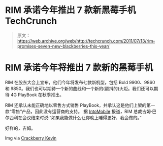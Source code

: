 # RIM 承诺今年推出 7 款新黑莓手机 TechCrunch

> 原文：<https://web.archive.org/web/http://techcrunch.com/2011/07/13/rim-promises-seven-new-blackberries-this-year/>

# RIM 承诺今年将推出 7 款新的黑莓手机

RIM 在股东大会上宣布，他们今年将发布七款新机型，包括 Bold 9900、9860 和 9850。我们也可以期待一个新的曲线和一个新的(颤抖的)火炬。我们还可以期待 4G PlayBook 在秋季推出。

RIM 还承认未能正确地以零售方式销售 PlayBook，并承认这是他们上架的第一款“零售”产品，因此没有运营商的支持。
 据 [IntoMobile](https://web.archive.org/web/20230204225314/http://www.intomobile.com/2011/07/12/rim-promises-seven-new-blackberry-smartphones-coming-months/) 报道，RIM 总裁吉姆·巴尔西利在会议结束时说:“如果我能做什么让你晚上睡得更好，我会做的。”

好样的，吉姆。

Img via [Crackberry Kevin](https://web.archive.org/web/20230204225314/http://twitpic.com/5p954c)
